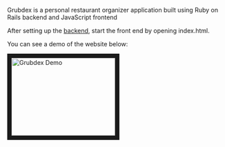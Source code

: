 Grubdex is a personal restaurant organizer application built using Ruby on Rails backend and JavaScript frontend

After setting up the <a href="https://github.com/adnapp/grubdex-backend">backend</a>, start the front end by opening index.html.

You can see a demo of the website below:

<a href="https://youtu.be/70VudOWKA5w" target="_blank"><img src="http://img.youtube.com/vi/70VudOWKA5w/0.jpg" 
alt="Grubdex Demo" width="240" height="180" border="10" /></a>
